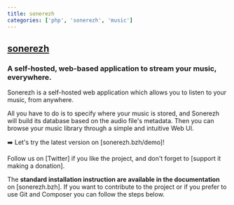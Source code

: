 ```yaml
---
title: sonerezh
categories: ['php', 'sonerezh', 'music']
---
```

## [sonerezh](https://github.com/Sonerezh/sonerezh)

### A self-hosted, web-based application to stream your music, everywhere.


Sonerezh is a self-hosted web application which allows you to listen to your
music, from anywhere.

All you have to do is to specify where your music is stored, and Sonerezh will
build its database based on the audio file's metadata. Then you can browse your
music library through a simple and intuitive Web UI.

:arrow_right: Let's try the latest version on [sonerezh.bzh/demo]!

Follow us on [Twitter] if you like the project, and don't forget to [support it
making a donation].

The **standard installation instruction are available in the documentation** on
[sonerezh.bzh]. If you want to contribute to the project or if you prefer to use
Git and Composer you can follow the steps below.
